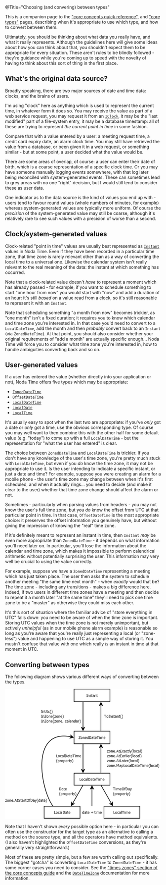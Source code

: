@Title="Choosing (and convering) between types"

This is a companion page to the
["core concepts quick reference"](concepts.html), and ["core types"](core-types.html)
pages, describing when it's appropriate to use which type, and how to convert between them.

Ultimately, you should be thinking about what data you really have,
and what it really represents. Although the guidelines here will
give some ideas about how you can think about that, you shouldn't
expect them to be appropriate for every situation. These aren't
rules to be blindly followed - they're guidance while you're
coming up to speed with the novelty of having to think about this
sort of thing in the first place.

What's the original data source?
--------------------------------

Broadly speaking, there are two major sources of date and time data:
clocks, and the brains of users.

I'm using "clock" here as anything which is used to represent the
current time, in whatever form it does so. You may receive the 
value as part of a web service request, you may request it from an
[`IClock`](noda-type://NodaTime.IClock), it may be the "last
modified" part of a file-system entry, it may be a database
timestamp: all of these are trying to represent *the current point in
time* in some fashion.

Compare that with a value entered by a user: a meeting request time,
a credit card expiry date, an alarm clock time. You may still have
retrieved the value from a database, or been given it in a web
request, or something similar - but at some point, a user decided
what the value would be.

There are some areas of overlap, of course: a user can enter their
date of birth, which is a coarse representation of a specific clock
time. Or you may have someone manually logging events somewhere,
with that log later being reconciled with system-generated events.
These can sometimes lead to grey areas with no one "right" decision,
but I would still tend to consider these as user data.

One indicator as to the data source is the kind of values you end up
with - users tend to favour round values (whole numbers of minutes,
for example) whereas system-generated values are typically more
uniform. Of course the *precision* of the system-generated value may
still be coarse, although it's relatively rare to see such values
with a precision of worse than a second.

Clock/system-generated values
-----------------------------

Clock-related "point in time" values are usually best represented as
[`Instant`](noda-type://NodaTime.Instant) values in Noda Time. Even
if they have been recorded in a particular time zone, that time zone
is rarely relevant other than as a way of converting the local time
to a universal one. Likewise the calendar system isn't really
relevant to the real meaning of the data: the instant at which
something has occurred.

Note that a clock-related value doesn't *have* to represent a moment
which has already passed - for example, if you want to schedule
something to start "one hour from now" you would start with "now"
and add a duration of an hour: it's still *based* on a value read
from a clock, so it's still reasonable to represent it with an
`Instant`.

Note that scheduling something "a month from now" becomes trickier,
as "one month" isn't a fixed duration; it requires you to know which
calendar and time zone you're interested in. In that case you'd need
to convert to a `LocalDateTime`, add the month and then *probably*
convert back to an `Instant` (via `ZonedDateTime`). At that point,
you should also consider whether your original requirements of "add
a month" are actually specific enough... Noda Time will force you to
consider what time zone you're interested in, how to handle
ambiguities converting back and so on.

User-generated values
---------------------

If a user has entered the value (whether directly into your
application or not), Noda Time offers five types which may be
appropriate:

- [`ZonedDateTime`](noda-type://NodaTime.ZonedDateTime)
- [`OffsetDateTime`](noda-type://NodaTime.OffsetDateTime)
- [`LocalDateTime`](noda-type://NodaTime.LocalDateTime)
- [`LocalDate`](noda-type://NodaTime.LocalDate)
- [`LocalTime`](noda-type://NodaTime.LocalTime)

It's usually easy to spot when the last two are appropriate: if
you've *only* got a date or *only* got a time, use the obvious
corresponding type. Of course you may well want to then combine this
with the other half for some default value (e.g. "today") to come up
with a full `LocalDateTime` - but the representation for "what the
user has entered" is clear.

The choice between `ZonedDateTime` and `LocalDateTime` is trickier.
If you don't have any knowledge of the user's time zone, you're
pretty much stuck with `LocalDateTime`, but even if you *do* know
the time zone, it may not be appropriate to use it. Is the user
intending to indicate a specific instant, or just a date and time?
For example, suppose you were creating an alarm for a mobile phone -
the user's time zone may change between when it's first scheduled,
and when it actually rings... you need to decide (and make it clear
to the user) whether that time zone change should affect the alarm
or not.

Sometimes - particularly when parsing values from headers - you may not
know the user's full time zone, but you *do* know the offset from UTC at
that particular point in time. In that case, `OffsetDateTime` is the most
appropriate choice: it preserves the offset information you genuinely have,
but without giving the impression of knowing the "real" time zone.

If it's definitely meant to represent an instant in time, then
`Instant` *may* be even more appropriate than `ZonedDateTime` - it
depends on what information you'll need later on. In particular,
you'll lose the information about the calendar and time zone, which
makes it impossible to perform calendrical arithmetic without
potentially surprising the user. This information may very well be
crucial to using the value correctly.

For example, suppose we have a `ZonedDateTime` representing a
meeting which has just taken place. The user then asks the system to
schedule another meeting "the same time next month" - when *exactly*
would that be? The time zone - including any transitions - makes a
big difference here. Indeed, if two users in different time zones
have a meeting and then decide to repeat it a month later "at the
same time" they'll need to pick one time zone to be a "master" as
otherwise they could miss each other.

It's this sort of situation where the familiar advice of "store
everything in UTC" falls down: you need to be aware of when the time
zone is important. Storing UTC values when the time zone is not
merely unimportant, but actively *unhelpful* (as in our mobile phone
alarm example) is reasonable so long as you're aware that you're
really just representing a local (or "zone-less") value and
happening to use UTC as a simple way of storing it. You mustn't
confuse that value with one which really *is* an instant in time at
that moment in UTC.

Converting between types
------------------------

The following diagram shows various different ways of converting between
the types.

![Noda Time Conversions](conversions.png)

Note that I haven't shown *every* possible option here - in particular
you can often use the constructor for the target type as an
alternative to calling a method on the source type, and all the
operators have method equivalents. (I also haven't highlighted the `OffsetDateTime` conversions,
as they're generally very straightforward.)

Most of these are pretty simple, but a few are worth calling out
specifically. The biggest "gotcha" is converting `LocalDateTime` to
`ZonedDateTime` - it has some corner cases you need to consider. See the ["times zones" section of
the core concepts guide](concepts.html#time-zones) and the [`DateTimeZone`](noda-type://NodaTime.DateTimeZone) documentation
for more information.
